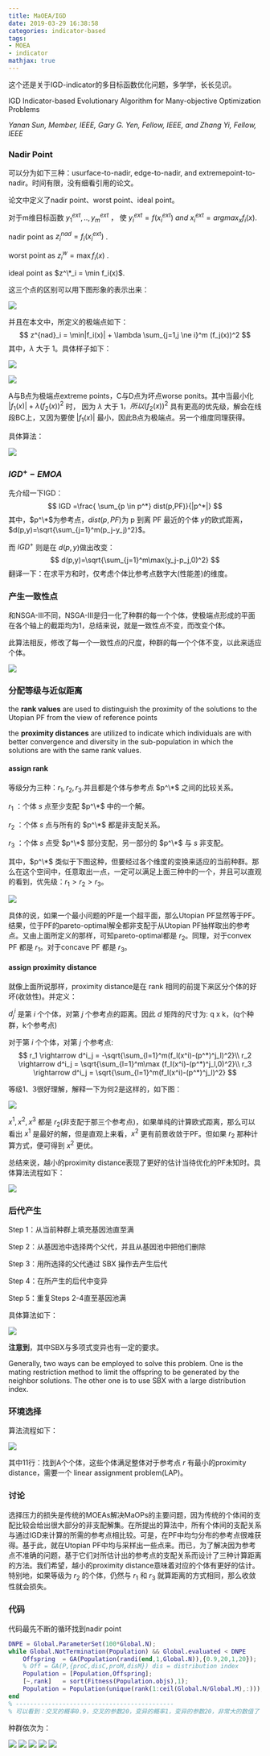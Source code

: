 ```yaml
---
title: MaOEA/IGD
date: 2019-03-29 16:38:58
categories: indicator-based
tags: 
- MOEA
- indicator
mathjax: true
---
```


这个还是关于IGD-indicator的多目标函数优化问题，多学学，长长见识。

IGD Indicator-based Evolutionary Algorithm for Many-objective Optimization Problems

*Yanan Sun, Member, IEEE, Gary G. Yen, Fellow, IEEE, and Zhang Yi, Fellow, IEEE*

<!--more-->

### Nadir Point

可以分为如下三种：usurface-to-nadir, edge-to-nadir, and extremepoint-to-nadir。时间有限，没有细看引用的论文。

论文中定义了nadir point、worst point、ideal point。

对于m维目标函数 $y^{ext}_1,..,y^{ext}_m$ ， 使 $y^{ext}_i = f(x^{ext}_i) \ and \ x^{ext}_i = argmax_xf_i(x)$.

nadir point as $z^{nad}_i = f_i(x_i^{ext})$ .

worst point as $z^{w}_i = \max f_i(x)$ .

ideal point as $z^\*_i = \min f_i(x)​$.

这三个点的区别可以用下图形象的表示出来：

![](moeaigd\2.png)

并且在本文中，所定义的极端点如下：
$$
z^{nad}_i = \min|f_i(x)| + \lambda \sum_{j=1,j \ne i}^m (f_j(x))^2
$$
其中，$\lambda​$ 大于 1。具体样子如下：

![](moeaigd\3.png)

![](moeaigd\1.png)

A与B点为极端点extreme points，C与D点为坏点worse ponits。其中当最小化 $|f_1(x)|+\lambda(f_2(x))^2$ 时， 因为 $\lambda$ 大于 1$，所以 (f_2(x))^2$ 具有更高的优先级，解会在线段BC上，又因为要使 $|f_1(x)|$ 最小，因此B点为极端点。另一个维度同理获得。

具体算法：

![](moeaigd\5.png)

### $IGD^+-EMOA$

先介绍一下IGD：
$$
IGD =\frac{ \sum_{p \in p^*} dist(p,PF)}{|p^*|}
$$
其中，$p^\*​$为参考点，$dist(p,PF)​$ 为 p 到离 PF 最近的个体 $y​$ 的欧式距离，$d(p,y)=\sqrt{\sum_{j=1}^m(p_j-y_j)^2}​$。

而 $IGD^+$ 则是在 $d(p,y)$做出改变：
$$
d(p,y)=\sqrt{\sum_{j=1}^m\max(y_j-p_j,0)^2}
$$
翻译一下：在求平方和时，仅考虑个体比参考点数字大(性能差)的维度。

### 产生一致性点

和NSGA-III不同，NSGA-III是归一化了种群的每一个个体，使极端点形成的平面在各个轴上的截距均为1，总结来说，就是一致性点不变，而改变个体。

此算法相反，修改了每一个一致性点的尺度，种群的每一个个体不变，以此来适应个体。

![](moeaigd\7.png)

### 分配等级与近似距离

the **rank values** are used to distinguish the proximity of the solutions to the Utopian PF from the view of reference points

the **proximity distances** are  utilized to indicate which individuals are with better convergence and diversity in the sub-population in which the solutions are with the same rank values.

#### assign rank

等级分为三种：$r_1,r_2,r_3$.并且都是个体与参考点 $p^\*$ 之间的比较关系。

$r_1​$ ：个体 $s​$ 点至少支配 $p^\*​$ 中的一个解。

$r_2$ ：个体 $s$ 点与所有的  $p^\*$ 都是非支配关系。

$r_3​$ ：个体 $s​$ 点受  $p^\*​$ 部分支配，另一部分的 $p^\*​$ 与 $s​$ 非支配。

其中，$p^\*$ 类似于下图这种，但要经过各个维度的变换来适应的当前种群。那么在这个空间中，任意取出一点，一定可以满足上面三种中的一个，并且可以直观的看到，优先级：$r_1 > r_2 > r_3$。

![](moeaigd\6.png)

具体的说，如果一个最小问题的PF是一个超平面，那么Utopian PF显然等于PF。结果，位于PF的pareto-optimal解全都非支配于从Utopian PF抽样取出的参考点。又由上面所定义的那样，可知pareto-optimal都是 $r_2$。同理，对于convex PF 都是 $r_1$。对于concave PF 都是 $r_3$。

#### assign proximity distance

就像上面所说那样，proximity distance是在 rank 相同的前提下来区分个体的好坏(收敛性)。并定义：

$d^i_j$ 是第 $i$ 个个体，对第 $j$ 个参考点的距离。因此 $d$ 矩阵的尺寸为: q x k，(q个种群，k个参考点)

对于第 $i$ 个个体，对第 $j$ 个参考点:
$$
r_1 \rightarrow d^i_j = -\sqrt{\sum_{l=1}^m(f_l(x^i)-(p^*)^j_l)^2}\\
r_2 \rightarrow d^i_j = \sqrt{\sum_{l=1}^m\max (f_l(x^i)-(p^*)^j_l,0)^2}\\
r_3 \rightarrow d^i_j = \sqrt{\sum_{l=1}^m(f_l(x^i)-(p^*)^j_l)^2}
$$

等级1、3很好理解，解释一下为何2是这样的，如下图：

![](moeaigd\4.png)

$x^1,x^2,x^3$ 都是 $r_2$(非支配于那三个参考点)，如果单纯的计算欧式距离，那么可以看出 $x^1$ 是最好的解，但是直观上来看，$x^2$ 更有前景收敛于PF。但如果 $r_2$ 那种计算方式，便可得到 $x^2$ 更优。

总结来说，越小的proximity distance表现了更好的估计当待优化的PF未知时。具体算法流程如下：

![](moeaigd\8.png)

### 后代产生

Step 1：从当前种群上填充基因池直至满

Step 2：从基因池中选择两个父代，并且从基因池中把他们删除

Step 3：用所选择的父代通过 SBX 操作去产生后代

Step 4：在所产生的后代中变异

Step 5：重复Steps 2-4直至基因池满

具体算法如下：

![](moeaigd\9.png)

**注意到**，其中SBX与多项式变异也有一定的要求。

Generally, two ways can be employed to solve this problem. One is the mating restriction
method to limit the offspring to be generated by the neighbor solutions. The other one is to use SBX with a large distribution index.

### 环境选择

算法流程如下：

![](moeaigd\10.png)

其中11行：找到A个个体，这些个体满足整体对于参考点 $r$ 有最小的proximity distance，需要一个 linear assignment problem(LAP)。

### 讨论

选择压力的损失是传统的MOEAs解决MaOPs的主要问题，因为传统的个体间的支配比较会给出很大部分的非支配解集。在所提出的算法中，所有个体间的支配关系与通过IGD来计算的所需的参考点相比较。可是，在PF中均匀分布的参考点很难获得。基于此，就在Utopian PF中均与采样出一些点来。而已，为了解决因为参考点不准确的问题，基于它们对所估计出的参考点的支配关系而设计了三种计算距离的方法。我们希望，越小的proximity distance意味着对应的个体有更好的估计。特别地，如果等级为 $r_2$ 的个体，仍然与 $r_1$ 和 $r_3$ 就算距离的方式相同，那么收敛性就会损失。

### 代码

代码最先不断的循环找到nadir point

```matlab
DNPE = Global.ParameterSet(100*Global.N);
while Global.NotTermination(Population) && Global.evaluated < DNPE
	Offspring  = GA(Population(randi(end,1,Global.N)),{0.9,20,1,20});  
	% Off = GA(P,{proC,disC,proM,disM}) dis = distribution index 
	Population = [Population,Offspring];
	[~,rank]   = sort(Fitness(Population.objs),1);
	Population = Population(unique(rank(1:ceil(Global.N/Global.M),:)));
end
% --------------------------------------------
% 可以看到：交叉的概率0.9，交叉的参数20，变异的概率1，变异的参数20，非常大的数值了
```

种群依次为：

![](moeaigd\11.png)
![](moeaigd\12.png)
![](moeaigd\13.png)
![](moeaigd\14.png)
![](moeaigd\15.png)
























